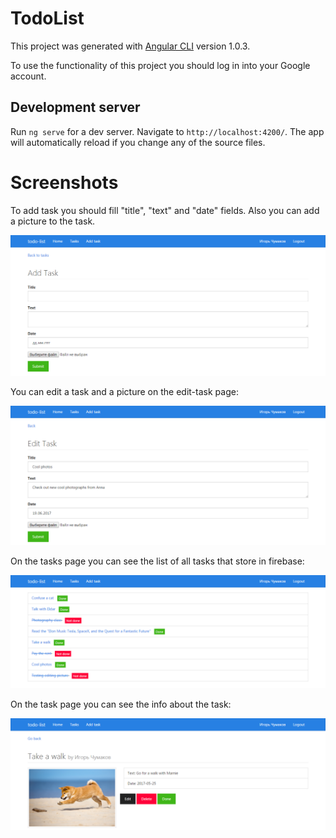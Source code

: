 # TodoList

This project was generated with [Angular CLI](https://github.com/angular/angular-cli) version 1.0.3.

To use the functionality of this project you should log in into your Google account.

## Development server

Run `ng serve` for a dev server. Navigate to `http://localhost:4200/`. The app will automatically reload if you change any of the source files.

# Screenshots

To add task you should fill "title", "text" and "date" fields. Also you can add a picture to the task.

![alt text](screenshots/add_task.png "Fields to add a task")

You can edit a task and a picture on the edit-task page:

![alt text](screenshots/edit_task.png "Edit-task page")

On the tasks page you can see the list of all tasks that store in firebase:

![alt text](screenshots/tasks_list.png "The list of all tasks")

On the task page you can see the info about the task:

![alt text](screenshots/task_info.png "The information about the task")

